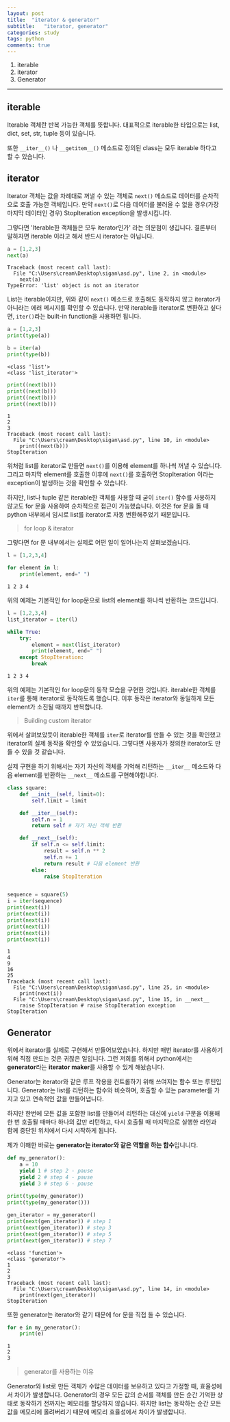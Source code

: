 ```yaml
---
layout: post
title:  "iterator & generator"
subtitle:   "iterator, generator"
categories: study
tags: python
comments: true
---
```


1. iterable
2. iterator
3. Generator

---

## iterable
Iterable 객체란 반복 가능한 객체를 뜻합니다. 대표적으로 iterable한 타입으로는 list, dict, set, str, tuple 등이 있습니다. 

또한 `__iter__()` 나 `__getitem__()` 메소드로 정의된 class는 모두 iterable 하다고 할 수 있습니다.

## iterator
Iterator 객체는 값을 차례대로 꺼낼 수 있는 객체로 `next()` 메소드로 데이터를 순차적으로 호출 가능한 객체입니다. 만약 `next()`로 다음 데이터를 불러올 수 없을 경우(가장 마지막 데이터인 경우) StopIteration exception을 발생시킵니다. 

그렇다면 'Iterable한 객체들은 모두 iterator인가' 라는 의문점이 생깁니다. 결론부터 말하자면 iterable 이라고 해서 반드시 iterator는 아닙니다.

```python
a = [1,2,3]
next(a)
```
```terminal
Traceback (most recent call last):
  File "C:\Users\cream\Desktop\sigan\asd.py", line 2, in <module>
    next(a)
TypeError: 'list' object is not an iterator
```

List는 iterable이지만, 위와 같이 `next()` 메소드로 호출해도 동작하지 않고 iterator가 아니라는 에러 메시지를 확인할 수 있습니다. 만약 iterable을 iterator로 변환하고 싶다면, `iter()`라는 built-in function을 사용하면 됩니다.

```python
a = [1,2,3]
print(type(a))

b = iter(a)
print(type(b))
```
```terminal
<class 'list'>
<class 'list_iterator'>
```

```python
print((next(b)))
print((next(b)))
print((next(b)))
print((next(b)))
```
```terminal
1
2
3
Traceback (most recent call last):
  File "C:\Users\cream\Desktop\sigan\asd.py", line 10, in <module>        
    print((next(b)))
StopIteration
```

위처럼 list를 iterator로 만들면 `next()`를 이용해 element를 하나씩 꺼낼 수 있습니다. 그리고 마지막 element를 호출한 이후에 `next()`를 호출하면 StopIteration 이라는 exception이 발생하는 것을 확인할 수 있습니다.

하지만, list나 tuple 같은 iterable한 객체를 사용할 때 굳이 `iter()` 함수를 사용하지 않고도 for 문을 사용하여 순차적으로 접근이 가능했습니다. 이것은 for 문을 돌 때 python 내부에서 임시로 list를 iterator로 자동 변환해주었기 때문입니다.

> for loop & iterator

그렇다면 for 문 내부에서는 실제로 어떤 일이 일어나는지 살펴보겠습니다.

```python
l = [1,2,3,4]

for element in l:
    print(element, end=" ")
```
```terminal
1 2 3 4
```

위의 예제는 기본적인 for loop문으로 list의 element를 하나씩 반환하는 코드입니다.

```python
l = [1,2,3,4]
list_iterator = iter(l)

while True:
    try:
        element = next(list_iterator)
        print(element, end=" ")
    except StopIteration:
        break
```
```terminal
1 2 3 4
```

위의 예제는 기본적인 for loop문의 동작 모습을 구현한 것입니다. iterable한 객체를 `iter`를 통해 iterator로 동작하도록 했습니다. 이후 동작은 iterator와 동일하게 모든 element가 소진될 때까지 반복합니다.

> Building custom iterator

위에서 살펴보았듯이 iterable한 객체를 `iter`로 iterator를 만들 수 있는 것을 확인했고 iterator의 실제 동작을 확인할 수 있었습니다. 그렇다면 사용자가 정의한 iterator도 만들 수 있을 것 같습니다. 

실제 구현을 하기 위해서는 자기 자신의 객체를 기억해 리턴하는 `__iter__` 메소드와 다음 element를 반환하는 `__next__` 메소드를 구현해야합니다.

```python
class square:
    def __init__(self, limit=0):
        self.limit = limit

    def __iter__(self):
        self.n = 1
        return self # 자기 자신 객체 반환

    def __next__(self):
        if self.n <= self.limit:
            result = self.n ** 2
            self.n += 1
            return result # 다음 element 반환
        else: 
            raise StopIteration


sequence = square(5)
i = iter(sequence)
print(next(i))
print(next(i))
print(next(i))
print(next(i))
print(next(i))
print(next(i))
```
```terminal
1
4
9
16
25
Traceback (most recent call last):
  File "C:\Users\cream\Desktop\sigan\asd.py", line 25, in <module>        
    print(next(i))
  File "C:\Users\cream\Desktop\sigan\asd.py", line 15, in __next__        
    raise StopIteration # raise StopIteration exception
StopIteration
```

## Generator

위에서 iterator를 실제로 구현해서 만들어보았습니다. 하지만 매번 iterator를 사용하기 위해 직접 만드는 것은 귀찮은 일입니다. 그런 저희를 위해서 python에서는 **generator**라는 **iterator maker**를 사용할 수 있게 해놨습니다.

Generator는 iterator와 같은 루프 작용을 컨트롤하기 위해 쓰여지는 함수 또는 루틴입니다. Generator는 list를 리턴하는 함수와 비슷하며, 호출할 수 있는 parameter를 가지고 있고 연속적인 값을 만들어냅니다. 

하지만 한번에 모든 값을 포함한 list를 만들어서 리턴하는 대신에 `yield` 구문을 이용해 한 번 호출될 때마다 하나의 값만 리턴하고, 다시 호출될 때 마지막으로 실행한 라인과 함께 중단된 위치에서 다시 시작하게 됩니다.

제가 이해한 바로는 **generator는 iterator와 같은 역할을 하는 함수**입니니다. 

```python
def my_generator():
    a = 10
    yield 1 # step 2 - pause
    yield 2 # step 4 - pause
    yield 3 # step 6 - pause
    
print(type(my_generator))
print(type(my_generator()))

gen_iterator = my_generator()
print(next(gen_iterator)) # step 1
print(next(gen_iterator)) # step 3
print(next(gen_iterator)) # step 5
print(next(gen_iterator)) # step 7
```
```terminal
<class 'function'>
<class 'generator'>
1
2
3
Traceback (most recent call last):
  File "C:\Users\cream\Desktop\sigan\asd.py", line 14, in <module>
    print(next(gen_iterator))
StopIteration
```

또한 generator는 iterator와 같기 때문에 for 문을 직접 돌 수 있습니다.

```python
for e in my_generator():
	print(e)
```
```terminal
1
2
3
```

> generator를 사용하는 이유

Generator와 list로 만든 객체가 수많은 데이터를 보유하고 있다고 가정할 때, 효율성에서 차이가 발생합니다.
Generator의 경우 모든 값의 순서를 객체를 만든 순간 기억한 상태로 동작하기 전까지는 메모리를 할당하지 않습니다. 하지만 list는 동작하는 순간 모든 값을 메모리에 올려버리기 때문에 메모리 효율성에서 차이가 발생합니다.